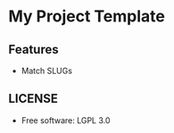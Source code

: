 My Project Template
===================



Features
--------

* Match SLUGs



LICENSE
-------
* Free software: LGPL 3.0

